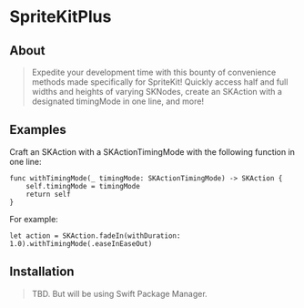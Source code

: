 # SpriteKitPlus

## About

> Expedite your development time with this bounty of convenience methods made specifically for SpriteKit!  Quickly access half and full widths and heights of varying SKNodes, create an SKAction with a designated timingMode in one line, and more!

## Examples

Craft an SKAction with a SKActionTimingMode with the following function in one line:

```
func withTimingMode(_ timingMode: SKActionTimingMode) -> SKAction {
    self.timingMode = timingMode
    return self
}
```

For example:
```
let action = SKAction.fadeIn(withDuration: 1.0).withTimingMode(.easeInEaseOut)
```

## Installation

> TBD.  But will be using Swift Package Manager.
